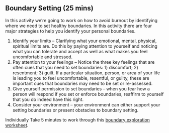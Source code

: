 
## Boundary Setting (25 mins)

In this activity we’re going to work on how to avoid burnout by identifying where we need to set healthy boundaries. In this activity there are four major strategies to help you identify your personal boundaries.
1. Identify your limits – Clarifying what your emotional, mental, physical, spiritual limits are. Do this by paying attention to yourself and noticing what you can tolerate and accept as well as what makes you feel uncomfortable and stressed. 
2. Pay attention to your feelings – Notice the three key feelings that are often cues that you need to set boundaries: 1) discomfort; 2) resentment; 3) guilt. If a particular situation, person, or area of your life is leading you to feel uncomfortable, resentful, or guilty, these are important cues that boundaries may need to be set or re-assessed. 
3. Give yourself permission to set boundaries – when you fear how a person will respond if you set or enforce boundaries, reaffirm to yourself that you do indeed have this right. 
4. Consider your environment – your environment can either support your setting boundaries or present obstacles to boundary setting. 


Individually Take 5 minutes to work through this [boundary exploration worksheet](https://www.bjclearn.org/resiliency/PDFs/043110.pdf).
